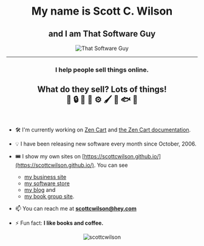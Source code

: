 <h1 align="center">My name is Scott C. Wilson</div>
<h2 align="center">and I am That Software Guy</h2>
<div align="center"><img src="https://www.thatsoftwareguy.com/img/site-graphics/logo.png" alt="That Software Guy" /></div>
<hr>
<h3 align="center">I help people sell things online.</h3>

<h2 align="center">
What do they sell?  Lots of things!<br>
🐔 
🔒
🌺
🌱
⚙️
🖌️
🥫
🐟
🥩
</h2><br>

-  🛠 I'm currently working on [Zen Cart](https://zen-cart.com) and [the Zen Cart documentation](https://github.com/zencart/documentation). 

- 💡 I have been releasing new software every month since October, 2006.  

- 🎟 I show my own sites on [https://scottcwilson.github.io/](https://scottcwilson.github.io/).  You can see 
   - [my business site](https://www.thatsoftwareguy.com/) 
   - [my software store](https://www.thatsoftwareguy.com/store/) 
   - [my blog](https://www.thatsoftwareguy.com/blog/) and 
   - [my book group site](http://www.tampabaybookgroup.org/). 

- 📫 You can reach me at **scottcwilson@hey.com**

- ⚡ Fun fact: **I like books and coffee.**


<p align="center"> <img src="https://github-readme-stats.vercel.app/api?username=scottcwilson&show_icons=true" alt="scottcwilson" /> </p>

